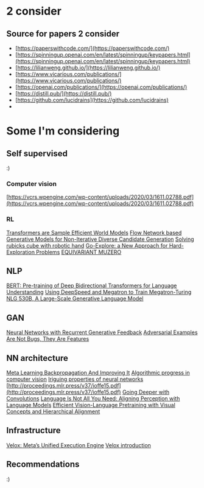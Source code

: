# 2 consider

## Source for papers 2 consider
- [https://paperswithcode.com/](https://paperswithcode.com/)
- [https://spinningup.openai.com/en/latest/spinningup/keypapers.html](https://spinningup.openai.com/en/latest/spinningup/keypapers.html)
- [https://lilianweng.github.io/](https://lilianweng.github.io/)
- [https://www.vicarious.com/publications/](https://www.vicarious.com/publications/)
- [https://openai.com/publications/](https://openai.com/publications/)
- [https://distill.pub/](https://distill.pub/)
- [https://github.com/lucidrains](https://github.com/lucidrains)
- 
# Some I'm considering

## Self supervised 
:)

### Computer vision
[https://vcrs.wpengine.com/wp-content/uploads/2020/03/1611.02788.pdf](https://vcrs.wpengine.com/wp-content/uploads/2020/03/1611.02788.pdf)

### RL 
[Transformers are Sample Efficient World Models](https://arxiv.org/pdf/2209.00588.pdf)
[Flow Network based Generative Models for Non-Iterative Diverse Candidate Generation](https://arxiv.org/pdf/2106.04399.pdf)
[Solving rubicks cube with robotic hand](https://arxiv.org/pdf/1910.07113.pdf)
[Go-Explore: a New Approach for Hard-Exploration Problems](https://arxiv.org/pdf/1901.10995.pdf)
[EQUIVARIANT MUZERO](https://arxiv.org/pdf/2302.04798.pdf)

## NLP 
[BERT: Pre-training of Deep Bidirectional Transformers for Language Understanding](https://arxiv.org/pdf/1810.04805.pdf)
[Using DeepSpeed and Megatron to Train Megatron-Turing NLG 530B, A Large-Scale Generative Language Model](https://arxiv.org/pdf/2201.11990.pdf)

## GAN
[Neural Networks with Recurrent Generative Feedback](https://arxiv.org/pdf/2007.09200.pdf)
[Adversarial Examples Are Not Bugs, They Are Features](https://arxiv.org/pdf/1905.02175.pdf)

## NN architecture
[Meta Learning Backpropagation And Improving It](https://arxiv.org/pdf/2012.14905.pdf)
[Algorithmic progress in computer vision](https://arxiv.org/pdf/2212.05153.pdf)
[Iriguing properties of neural networks](https://arxiv.org/pdf/1312.6199.pdf)
[http://proceedings.mlr.press/v37/ioffe15.pdf](http://proceedings.mlr.press/v37/ioffe15.pdf)
[Going Deeper with Convolutions](https://www.cv-foundation.org/openaccess/content_cvpr_2015/papers/Szegedy_Going_Deeper_With_2015_CVPR_paper.pdf)
[Language Is Not All You Need: Aligning Perception with Language Models](https://arxiv.org/pdf/2302.14045.pdf)
[Efficient Vision-Language Pretraining with Visual Concepts and Hierarchical Alignment](https://arxiv.org/abs/2208.13628)


## Infrastructure
[Velox: Meta’s Unified Execution Engine](https://scontent.fosl3-2.fna.fbcdn.net/v/t39.8562-6/302757195_3033291893628871_4556621853780203235_n.pdf?_nc_cat=109&ccb=1-7&_nc_sid=ad8a9d&_nc_ohc=83s6lshWWAEAX8A3wdW&_nc_ht=scontent.fosl3-2.fna&oh=00_AfAq1jZlnHlM139fSBQvQ1mQmgT-cyGDgwMlP-GixFdobw&oe=64080F67)
[Velox introduction](https://engineering.fb.com/2022/08/31/open-source/velox/?utm_source=pocket_reader)

## Recommendations
:)

